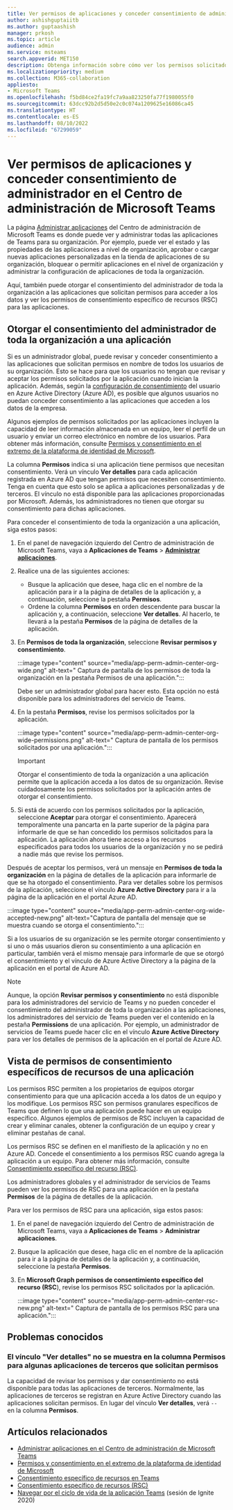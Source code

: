 ```yaml
---
title: Ver permisos de aplicaciones y conceder consentimiento de administrador en el Centro de administración de Microsoft Teams
author: ashishguptaiitb
ms.author: guptaashish
manager: prkosh
ms.topic: article
audience: admin
ms.service: msteams
search.appverid: MET150
description: Obtenga información sobre cómo ver los permisos solicitados por las aplicaciones y conceder el consentimiento del administrador a las aplicaciones en la página Administrar aplicaciones del Centro de administración de Microsoft Teams.
ms.localizationpriority: medium
ms.collection: M365-collaboration
appliesto:
- Microsoft Teams
ms.openlocfilehash: f5bd84ce2fa19fc7a9aa823250fa77f1980055f0
ms.sourcegitcommit: 63dcc92b2d5d50e2c0c074a1209625e16086ca45
ms.translationtype: HT
ms.contentlocale: es-ES
ms.lasthandoff: 08/10/2022
ms.locfileid: "67299059"
---
```

# <a name="view-app-permissions-and-grant-admin-consent-in-the-microsoft-teams-admin-center"></a>Ver permisos de aplicaciones y conceder consentimiento de administrador en el Centro de administración de Microsoft Teams

La página [Administrar aplicaciones](manage-apps.md) del Centro de administración de Microsoft Teams es donde puede ver y administrar todas las aplicaciones de Teams para su organización. Por ejemplo, puede ver el estado y las propiedades de las aplicaciones a nivel de organización, aprobar o cargar nuevas aplicaciones personalizadas en la tienda de aplicaciones de su organización, bloquear o permitir aplicaciones en el nivel de organización y administrar la configuración de aplicaciones de toda la organización.

Aquí, también puede otorgar el consentimiento del administrador de toda la organización a las aplicaciones que solicitan permisos para acceder a los datos y ver los permisos de consentimiento específico de recursos (RSC) para las aplicaciones.

## <a name="grant-org-wide-admin-consent-to-an-app"></a>Otorgar el consentimiento del administrador de toda la organización a una aplicación

Si es un administrador global, puede revisar y conceder consentimiento a las aplicaciones que solicitan permisos en nombre de todos los usuarios de su organización. Esto se hace para que los usuarios no tengan que revisar y aceptar los permisos solicitados por la aplicación cuando inician la aplicación. Además, según la [configuración de consentimiento](/azure/active-directory/manage-apps/configure-user-consent) del usuario en Azure Active Directory (Azure AD), es posible que algunos usuarios no puedan conceder consentimiento a las aplicaciones que acceden a los datos de la empresa.

Algunos ejemplos de permisos solicitados por las aplicaciones incluyen la capacidad de leer información almacenada en un equipo, leer el perfil de un usuario y enviar un correo electrónico en nombre de los usuarios. Para obtener más información, consulte [Permisos y consentimiento en el extremo de la plataforma de identidad de Microsoft](/azure/active-directory/develop/v2-permissions-and-consent).

La columna **Permisos** indica si una aplicación tiene permisos que necesitan consentimiento. Verá un vínculo **Ver detalles** para cada aplicación registrada en Azure AD que tengan permisos que necesiten consentimiento. Tenga en cuenta que esto solo se aplica a aplicaciones personalizadas y de terceros. El vínculo no está disponible para las aplicaciones proporcionadas por Microsoft. Además, los administradores no tienen que otorgar su consentimiento para dichas aplicaciones.

Para conceder el consentimiento de toda la organización a una aplicación, siga estos pasos:

1. En el panel de navegación izquierdo del Centro de administración de Microsoft Teams, vaya a **Aplicaciones de Teams** > **[Administrar aplicaciones](https://admin.teams.microsoft.com/policies/manage-apps)**.

1. Realice una de las siguientes acciones:
    * Busque la aplicación que desee, haga clic en el nombre de la aplicación para ir a la página de detalles de la aplicación y, a continuación, seleccione la pestaña **Permisos**.
    * Ordene la columna **Permisos** en orden descendente para buscar la aplicación y, a continuación, seleccione **Ver detalles**. Al hacerlo, te llevará a la pestaña **Permisos** de la página de detalles de la aplicación.

1. En **Permisos de toda la organización**, seleccione **Revisar permisos y consentimiento**.

    :::image type="content" source="media/app-perm-admin-center-org-wide.png" alt-text=" Captura de pantalla de los permisos de toda la organización en la pestaña Permisos de una aplicación.":::

    Debe ser un administrador global para hacer esto. Esta opción no está disponible para los administradores del servicio de Teams.

1. En la pestaña **Permisos**, revise los permisos solicitados por la aplicación.

    :::image type="content" source="media/app-perm-admin-center-org-wide-permissions.png" alt-text=" Captura de pantalla de los permisos solicitados por una aplicación.":::

    > [!IMPORTANT]
    > Otorgar el consentimiento de toda la organización a una aplicación permite que la aplicación acceda a los datos de su organización. Revise cuidadosamente los permisos solicitados por la aplicación antes de otorgar el consentimiento.

1. Si está de acuerdo con los permisos solicitados por la aplicación, seleccione **Aceptar** para otorgar el consentimiento. Aparecerá temporalmente una pancarta en la parte superior de la página para informarle de que se han concedido los permisos solicitados para la aplicación. La aplicación ahora tiene acceso a los recursos especificados para todos los usuarios de la organización y no se pedirá a nadie más que revise los permisos.

Después de aceptar los permisos, verá un mensaje en **Permisos de toda la organización** en la página de detalles de la aplicación para informarle de que se ha otorgado el consentimiento. Para ver detalles sobre los permisos de la aplicación, seleccione el vínculo **Azure Active Directory** para ir a la página de la aplicación en el portal Azure AD.

:::image type="content" source="media/app-perm-admin-center-org-wide-accepted-new.png" alt-text="Captura de pantalla del mensaje que se muestra cuando se otorga el consentimiento.":::

Si a los usuarios de su organización se les permite otorgar consentimiento y si uno o más usuarios dieron su consentimiento a una aplicación en particular, también verá el mismo mensaje para informarle de que se otorgó el consentimiento y el vínculo de Azure Active Directory a la página de la aplicación en el portal de Azure AD.

> [!NOTE]
> Aunque, la opción **Revisar permisos y consentimiento** no está disponible para los administradores del servicio de Teams y no pueden conceder el consentimiento del administrador de toda la organización a las aplicaciones, los administradores del servicio de Teams pueden ver el contenido en la pestaña **Permissions** de una aplicación. Por ejemplo, un administrador de servicios de Teams puede hacer clic en el vínculo **Azure Active Directory** para ver los detalles de permisos de la aplicación en el portal de Azure AD.

## <a name="view-resource-specific-consent-permissions-of-an-app"></a>Vista de permisos de consentimiento específicos de recursos de una aplicación

Los permisos RSC permiten a los propietarios de equipos otorgar consentimiento para que una aplicación acceda a los datos de un equipo y los modifique. Los permisos RSC son permisos granulares específicos de Teams que definen lo que una aplicación puede hacer en un equipo específico. Algunos ejemplos de permisos de RSC incluyen la capacidad de crear y eliminar canales, obtener la configuración de un equipo y crear y eliminar pestañas de canal.

Los permisos RSC se definen en el manifiesto de la aplicación y no en Azure AD. Concede el consentimiento a los permisos RSC cuando agrega la aplicación a un equipo. Para obtener más información, consulte [ Consentimiento específico del recurso (RSC)](/microsoftteams/platform/graph-api/rsc/resource-specific-consent).

Los administradores globales y el administrador de servicios de Teams pueden ver los permisos de RSC para una aplicación en la pestaña **Permisos** de la página de detalles de la aplicación.

Para ver los permisos de RSC para una aplicación, siga estos pasos:

1. En el panel de navegación izquierdo del Centro de administración de Microsoft Teams, vaya a **Aplicaciones de Teams** > **Administrar aplicaciones**.
1. Busque la aplicación que desee, haga clic en el nombre de la aplicación para ir a la página de detalles de la aplicación y, a continuación, seleccione la pestaña **Permisos**.
1. En **Microsoft Graph permisos de consentimiento específico del recurso (RSC**), revise los permisos RSC solicitados por la aplicación.

    :::image type="content" source="media/app-perm-admin-center-rsc-new.png" alt-text=" Captura de pantalla de los permisos RSC para una aplicación.":::

## <a name="known-issues"></a>Problemas conocidos

### <a name="the-view-details-link-isnt-displayed-in-the-permissions-column-for-some-third-party-apps-that-request-permissions"></a>El vínculo "Ver detalles" no se muestra en la columna Permisos para algunas aplicaciones de terceros que solicitan permisos

La capacidad de revisar los permisos y dar consentimiento no está disponible para todas las aplicaciones de terceros. Normalmente, las aplicaciones de terceros se registran en Azure Active Directory cuando las aplicaciones solicitan permisos. En lugar del vínculo **Ver detalles**, verá `--` en la columna **Permisos**.

## <a name="related-articles"></a>Artículos relacionados

* [Administrar aplicaciones en el Centro de administración de Microsoft Teams](manage-apps.md)
* [Permisos y consentimiento en el extremo de la plataforma de identidad de Microsoft](/azure/active-directory/develop/v2-permissions-and-consent)
* [Consentimiento específico de recursos en Teams](resource-specific-consent.md)
* [Consentimiento específico de recursos (RSC)](/microsoftteams/platform/graph-api/rsc/resource-specific-consent)
* [Navegar por el ciclo de vida de la aplicación Teams](https://aka.ms/PR132) (sesión de Ignite 2020)
